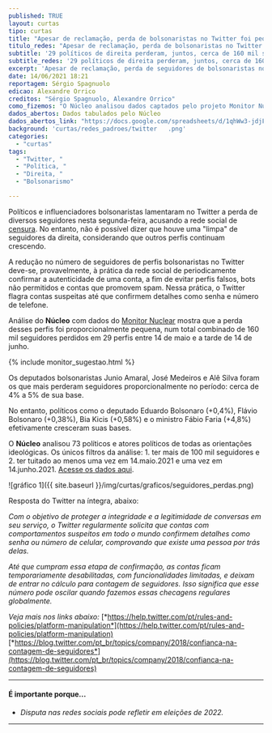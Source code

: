 ```yaml
---
published: TRUE
layout: curtas
tipo: curtas
title: "Apesar de reclamação, perda de bolsonaristas no Twitter foi pequena"
titulo_redes: "Apesar de reclamação, perda de bolsonaristas no Twitter foi pequena"
subtitle: '29 políticos de direita perderam, juntos, cerca de 160 mil seguidores, mas diversos bolsonaristas cresceram'
subtitle_redes: '29 políticos de direita perderam, juntos, cerca de 160 mil seguidores, mas diversos bolsonaristas cresceram'
excerpt: 'Apesar de reclamação, perda de seguidores de bolsonaristas no Twitter foi pequena'
date: 14/06/2021 18:21
reportagem: Sérgio Spagnuolo
edicao: Alexandre Orrico
creditos: "Sérgio Spagnuolo, Alexandre Orrico"
como_fizemos: "O Núcleo analisou dados captados pelo projeto Monitor Nuclear."
dados_abertos: Dados tabulados pelo Núcleo
dados_abertos_link: "https://docs.google.com/spreadsheets/d/1qhWw3-jdjFSzf82aFA8ej3HGAqJoQ5xbj_Y1XSiP-Yw/edit?usp=sharing"
background: 'curtas/redes_padroes/twitter   .png'
categories:
  - "curtas"
tags:
  - "Twitter, "
  - "Política, "
  - "Direita, "
  - "Bolsonarismo"

---
```


Políticos e influenciadores bolsonaristas lamentaram no Twitter a perda de diversos seguidores nesta segunda-feira, acusando a rede social de [censura](https://twitter.com/search?q=%23TwitterCensura&src=trend_click&vertical=trends). No entanto, não é possível dizer que houve uma "limpa" de seguidores da direita, considerando que outros perfis continuam crescendo.

A redução no número de seguidores de perfis bolsonaristas no Twitter deve-se, provavelmente, à prática da rede social de periodicamente confirmar a autenticidade de uma conta, a fim de evitar perfis falsos, bots não permitidos e contas que promovem spam. Nessa prática, o Twitter flagra contas suspeitas até que confirmem detalhes como senha e número de telefone.

Análise do **Núcleo** com dados do [Monitor Nuclear](https://nucleo.jor.br/monitor/) mostra que a perda desses perfis foi proporcionalmente pequena, num total combinado de 160 mil seguidores perdidos em 29 perfis entre 14 de maio e a tarde de 14 de junho.

{% include monitor_sugestao.html %}

Os deputados bolsonaristas Junio Amaral, José Medeiros e Alê Silva foram os que mais perderam seguidores proporcionalmente no período: cerca de 4% a 5% de sua base.

No entanto, políticos como o deputado Eduardo Bolsonaro (+0,4%), Flávio Bolsonaro (+0,38%), Bia Kicis (+0,58%) e o ministro Fábio Faria (+4,8%) efetivamente cresceram suas bases.

O **Núcleo** analisou 73 políticos e atores políticos de todas as orientações ideológicas. Os únicos filtros da análise: 1. ter mais de 100 mil seguidores e 2. ter tuitado ao menos uma vez em 14.maio.2021 e uma vez em 14.junho.2021. [Acesse os dados aqui](https://docs.google.com/spreadsheets/d/1qhWw3-jdjFSzf82aFA8ej3HGAqJoQ5xbj_Y1XSiP-Yw/edit?usp=sharing).

![gráfico 1]({{ site.baseurl }}/img/curtas/graficos/seguidores_perdas.png)

Resposta do Twitter na íntegra, abaixo:

*Com o objetivo de proteger a integridade e a legitimidade de conversas em seu serviço, o Twitter regularmente solicita que contas com comportamentos suspeitos em todo o mundo confirmem detalhes como senha ou número de celular, comprovando que existe uma pessoa por trás delas.*

*Até que cumpram essa etapa de confirmação, as contas ficam temporariamente desabilitadas, com funcionalidades limitadas, e deixam de entrar no cálculo para contagem de seguidores. Isso significa que esse número pode oscilar quando fazemos essas checagens regulares globalmente.*

*Veja mais nos links abaixo:*
[*https://help.twitter.com/pt/rules-and-policies/platform-manipulation*](https://help.twitter.com/pt/rules-and-policies/platform-manipulation)
[*https://blog.twitter.com/pt_br/topics/company/2018/confianca-na-contagem-de-seguidores*](https://blog.twitter.com/pt_br/topics/company/2018/confianca-na-contagem-de-seguidores)

---

#### É importante porque...

- *Disputa nas redes sociais pode refletir em eleições de 2022.*

---
